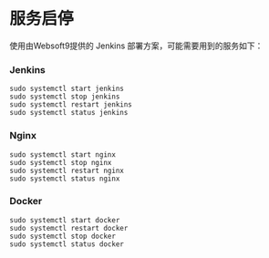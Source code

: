 # 服务启停

使用由Websoft9提供的 Jenkins 部署方案，可能需要用到的服务如下：

### Jenkins

```shell
sudo systemctl start jenkins
sudo systemctl stop jenkins
sudo systemctl restart jenkins
sudo systemctl status jenkins
```

### Nginx

```shell
sudo systemctl start nginx
sudo systemctl stop nginx
sudo systemctl restart nginx
sudo systemctl status nginx
```

### Docker

```shell
sudo systemctl start docker
sudo systemctl restart docker
sudo systemctl stop docker
sudo systemctl status docker
```